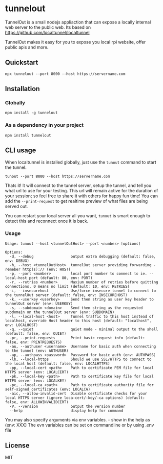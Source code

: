 # tunnelout
TunnelOut is a small nodejs appliaction that can expose a locally internal web server to the public web. Its based on https://github.com/localtunnel/localtunnel

TunnelOut makes it easy for you to expose you local rpi website, offer public apis and more.

## Quickstart

```
npx tunnelout --port 8000 --host https://servername.com
```

## Installation

### Globally

```
npm install -g tunnelout
```

### As a dependency in your project

```
npm install tunnelout
```

## CLI usage

When localtunnel is installed globally, just use the `tunout` command to start the tunnel.

```
tunout --port 8000 --host https://servername.com
```

Thats it! It will connect to the tunnel server, setup the tunnel, and tell you what url to use for your testing.
This url will remain active for the duration of your session; so feel free to share it with others for happy fun time!
You can add the ```--print-request``` to get realtime preview of what files are being served out.

You can restart your local server all you want, `tunout` is smart enough to detect this and reconnect once it is back.

### Usage
```
Usage: tunout --host <tunnelOutHost> --port <number> [options]

Options:
  -d, --debug                 output extra debugging (default: false, env: DEBUG)
  -h, --host <tunnelOutHost>  tunnelOut server providing forwarding - remeber http(s):// (env: HOST)
  -p, --port <number>         local port number to connect to ie. --local-host port (default: 80, env: PORT)
  -r, --retries <number>      Maxium number of retries before quitting connections, 0 means no limit (default: 10, env: RETRIES)
  -i, --insecurehost          Use/force insecure tunnel to connect to the tunnelOut server (default: false, env: INSECUREHOST)
  -k, --userkey <userkey>     Send then string as user key header to tunnelOut server (env: USERKEY)
  -s, --subdomain <domain>    Send then string as the requested subdomain on the tunnelOut server (env: SUBDOMAIN)
  -l, --local-host <host>     Tunnel traffic to this host instead of localhost, override Host header to this host (default: "localhost", env: LOCALHOST)
  -q, --quiet                 quiet mode - minimal output to the shell (default: false, env: QUIET)
  -pr, --print-requests       Print basic request info (default: false, env: PRINTREQUESTS)
  -au, --authuser <username>  Username for basic auth when connecting to the tunnel (env: AUTHUSER)
  -ap, --authpass <password>  Password for basic auth (env: AUTHPASS)
  -lh, --local-https          Should we use SSL/HTTPS to connect to the local host (default: false, env: LOCALHTTPS)
  -pp, --local-cert <path>    Path to certificate PEM file for local HTTPS server (env: LOCALCERT)
  -pk, --local-key <path>     Path to certificate key file for local HTTPS server (env: LOCALKEY)
  -pc, --local-ca <path>      Path to certificate authority file for self-signed certificates (env: LOCALCA)
  -aic, --allow-invalid-cert  Disable certificate checks for your local HTTPS server (ignore loca-cert/-key/-ca options) (default: false, env: ALLOWINVALIDCERT)
  -V, --version               output the version number
  --help                      display help for command
```
You may also specify arguments via env variables. - show in the help as (env: XXX)
The evn variables can be set on commandline or by using .env file

<!--
## API

The localtunnel client is also usable through an API (for test integration, automation, etc)

### localtunnel(port [,options][,callback])

Creates a new localtunnel to the specified local `port`. Will return a Promise that resolves once you have been assigned a public localtunnel url. `options` can be used to request a specific `subdomain`. A `callback` function can be passed, in which case it won't return a Promise. This exists for backwards compatibility with the old Node-style callback API. You may also pass a single options object with `port` as a property.

```js
const localtunnel = require('localtunnel');

(async () => {
  const tunnel = await localtunnel({ port: 3000 });

  // the assigned public url for your tunnel
  // i.e. https://abcdefgjhij.localtunnel.me
  tunnel.url;

  tunnel.on('close', () => {
    // tunnels are closed
  });
})();
```

#### options

- `port` (number) [required] The local port number to expose through localtunnel.
- `subdomain` (string) Request a specific subdomain on the proxy server. **Note** You may not actually receive this name depending on availability.
- `host` (string) URL for the upstream proxy server. Defaults to `https://localtunnel.me`.
- `local_host` (string) Proxy to this hostname instead of `localhost`. This will also cause the `Host` header to be re-written to this value in proxied requests.
- `local_https` (boolean) Enable tunneling to local HTTPS server.
- `local_cert` (string) Path to certificate PEM file for local HTTPS server.
- `local_key` (string) Path to certificate key file for local HTTPS server.
- `local_ca` (string) Path to certificate authority file for self-signed certificates.
- `allow_invalid_cert` (boolean) Disable certificate checks for your local HTTPS server (ignore cert/key/ca options).

Refer to [tls.createSecureContext](https://nodejs.org/api/tls.html#tls_tls_createsecurecontext_options) for details on the certificate options.

### Tunnel

The `tunnel` instance returned to your callback emits the following events

| event   | args | description                                                                          |
| ------- | ---- | ------------------------------------------------------------------------------------ |
| request | info | fires when a request is processed by the tunnel, contains _method_ and _path_ fields |
| error   | err  | fires when an error happens on the tunnel                                            |
| close   |      | fires when the tunnel has closed                                                     |

The `tunnel` instance has the following methods

| method | args | description      |
| ------ | ---- | ---------------- |
| close  |      | close the tunnel |

## other clients

Clients in other languages

_go_ [gotunnelme](https://github.com/NoahShen/gotunnelme)

_go_ [go-localtunnel](https://github.com/localtunnel/go-localtunnel)
*/
## server

See [localtunnel/server](//github.com/localtunnel/server) for details on the server that powers localtunnel.
-->
## License

MIT
